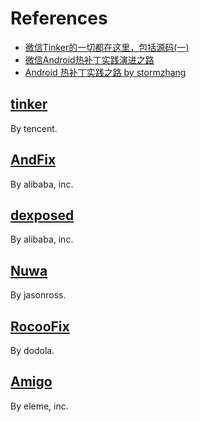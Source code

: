 # References

- [微信Tinker的一切都在这里，包括源码(一)](http://mp.weixin.qq.com/s?__biz=MzAwNDY1ODY2OQ==&mid=2649286384&idx=1&sn=f1aff31d6a567674759be476bcd12549&scene=0#rd&utm_source=tuicool&utm_medium=referral)
- [微信Android热补丁实践演进之路](http://mp.weixin.qq.com/s?__biz=MzAwNDY1ODY2OQ==&mid=2649286306&idx=1&sn=d6b2865e033a99de60b2d4314c6e0a25&scene=21#wechat_redirect)
- [Android 热补丁实践之路 by stormzhang](http://stormzhang.com/2016/11/02/android-hotfix-practice/)

## [tinker](https://github.com/Tencent/tinker)

By tencent.

## [AndFix](https://github.com/alibaba/AndFix)

By alibaba, inc.

## [dexposed](https://github.com/alibaba/dexposed)

By alibaba, inc.

## [Nuwa](https://github.com/jasonross/Nuwa)

By jasonross.

## [RocooFix](https://github.com/dodola/RocooFix)

By dodola.

## [Amigo](https://github.com/eleme/Amigo)

By eleme, inc.

